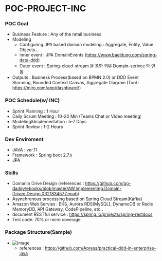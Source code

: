 # POC-PROJECT-INC

### POC Goal
  - Business Feature : Any of the retail business
  - Modeling
    - Configuring JPA based domain modeling : Aggregate, Entity, Value Objects...
    - Inner event : JPA DomainEvents (https://www.baeldung.com/spring-data-ddd)
    - Outer event : Spring-cloud-stream 을 통한 외부 Domain-serivce 와 연동
  - Outputs : Business Process(based on BPMN 2.0) or DDD Event Storming, Bounded Context Canvas, Aggregate Diagram (Tool : https://miro.com/app/dashboard/)

### POC Schedule(w/ INC)
  - Sprint Planning : 1 Hour
  - Daily Scrum Meeting : 10-20 Min (Teams Chat or Video meeting)
  - Modeling&Implementation : 5-7 Days
  - Sprint Review : 1-2 Hours

### Dev Enviroment
  - JAVA : ver.11
  - Framework : Spring boot 2.7.x
  - JPA

### Skills
  - Domanin Drive Design (references : https://github.com/gg-daddy/ebooks/blob/master/AW.Implementing.Domain-Driven.Design.0321834577.epub)
  - Asynchronous processing based on Spring Cloud Stream(Kafka)
  - Amazon Web Servies : EKS, Aurora RDS(MySQL), DynamoDB or Redis MemoryDB, API Gateway, CodePipeline, etc..
  - document RESTful service : https://spring.io/projects/spring-restdocs
  - Test code: 70% or more coverage

### Package Structure(Sample)
  - ![image](https://user-images.githubusercontent.com/54522815/215921989-744b3b7d-c23d-4064-b3e2-78f73c736077.png)
    - references : https://github.com/Apress/practical-ddd-in-enterprise-java

